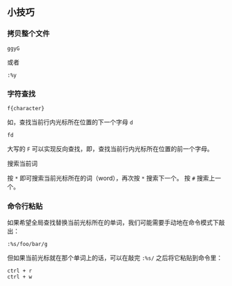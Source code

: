 ## 小技巧

### 拷贝整个文件

```
ggyG
```

或者

```
:%y
```

### 字符查找

```
f{character}
```

如，查找当前行内光标所在位置的下一个字母 `d`

```
fd
```

大写的 `F` 可以实现反向查找，即，查找当前行内光标所在位置的前一个字母。

搜索当前词

按 `*` 即可搜索当前光标所在的词（word），再次按 `*` 搜索下一个。 按 `#` 搜索上一个。

### 命令行粘贴

如果希望全局查找替换当前光标所在的单词，我们可能需要手动地在命令模式下敲出：

```
:%s/foo/bar/g
```

但如果当前光标就在那个单词上的话，可以在敲完 `:%s/` 之后将它粘贴到命令里：

```
ctrl + r
ctrl + w
```